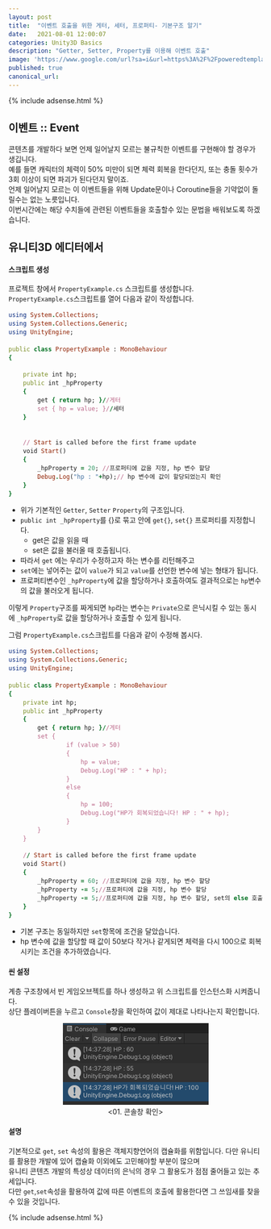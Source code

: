 ```yaml
---
layout: post
title:  "이벤트 호출을 위한 게터, 세터, 프로퍼티- 기본구조 알기"
date:   2021-08-01 12:00:07
categories: Unity3D Basics
description: "Getter, Setter, Property를 이용해 이벤트 호출"
image: 'https://www.google.com/url?sa=i&url=https%3A%2F%2Fpoweredtemplate.com%2Fko%2Fphotos%2Foop-object-oriented-programming-acronym-technology-concept-ba-75383%2F&psig=AOvVaw0sXmNbr_PPprl3Gr_8P61M&ust=1627972587348000&source=images&cd=vfe&ved=0CAsQjRxqFwoTCIi54tjckfICFQAAAAAdAAAAABAD'
published: true
canonical_url: 
---
```

  
  
  {% include adsense.html %}
  
  
## 이벤트 :: Event  
콘텐츠를 개발하다 보면 언제 일어날지 모르는 불규칙한 이벤트를 구현해야 할 경우가 생깁니다.  
예를 들면 캐릭터의 체력이 50% 미만이 되면 체력 회복을 한다던지, 또는 충돌 횟수가 3회 이상이 되면 파괴가 된다던지 말이죠.  
언제 일어날지 모르는 이 이벤트들을 위해 Update문이나 Coroutine들을 기약없이 돌릴수는 없는 노릇입니다.  
이번시간에는 해당 수치들에 관련된 이벤트들을 호출할수 있는 문법을 배워보도록 하겠습니다.  
  
## 유니티3D 에디터에서  
#### 스크립트 생성  
프로젝트 창에서 `PropertyExample.cs` 스크립트를 생성합니다.  
`PropertyExample.cs`스크립트를 열어 다음과 같이 작성합니다.  

```ruby
using System.Collections;
using System.Collections.Generic;
using UnityEngine;

public class PropertyExample : MonoBehaviour
{

    private int hp;
    public int _hpProperty 
    {
        get { return hp; }//게터 
        set { hp = value; }//세터
    }


    // Start is called before the first frame update
    void Start()
    {
        _hpProperty = 20; //프로퍼티에 값을 지정, hp 변수 할당
        Debug.Log("hp : "+hp);// hp 변수에 값이 할당되었는지 확인
    }
}
```

* 위가 기본적인 `Getter`, `Setter` `Property`의 구조입니다.  
* `public int _hpProperty`를 {}로 묶고 안에 `get{}`, `set{}` 프로퍼티를 지정합니다.  
  * get은 값을 읽을 때 
  * set은 값을 불러올 때 호출됩니다.  
*  따라서 `get` 에는 우리가 수정하고자 하는 변수를 리턴해주고  
*  `set`에는 넣어주는 값이 `value`가 되고 `value`를 선언한 변수에 넣는 형태가 됩니다.  
*  프로퍼티변수인 `_hpProperty`에 값을 할당하거나 호출하여도 결과적으로는 `hp`변수의 값을 불러오게 됩니다.  
  
이렇게 `Property`구조를 짜게되면 `hp`라는 변수는 `Private`으로 은닉시킬 수 있는 동시에 `_hpProperty`로 값을 할당하거나 호출할 수 있게 됩니다.  
  
  
그럼 `PropertyExample.cs`스크립트를 다음과 같이 수정해 봅시다.  
  
```ruby
using System.Collections;
using System.Collections.Generic;
using UnityEngine;

public class PropertyExample : MonoBehaviour
{
    private int hp;
    public int _hpProperty 
    {
        get { return hp; }//게터 
        set {
                if (value > 50)
                {
                    hp = value;
                    Debug.Log("HP : " + hp);
                }
                else
                {
                    hp = 100;
                    Debug.Log("HP가 회복되었습니다! HP : " + hp);
                }
        }
    }

    // Start is called before the first frame update
    void Start()
    {
        _hpProperty = 60; //프로퍼티에 값을 지정, hp 변수 할당
        _hpProperty -= 5;//프로퍼티에 값을 지정, hp 변수 할당
        _hpProperty -= 5;//프로퍼티에 값을 지정, hp 변수 할당, set의 else 호출, 체력 회복
    }
}
```
  
* 기본 구조는 동일하지만 `set`항목에 조건을 달았습니다.  
* hp 변수에 값을 할당할 때 값이 50보다 작거나 같게되면 체력을 다시 100으로 회복시키는 조건을 추가하였습니다.  
   
#### 씬 설정
계층 구조창에서 빈 게임오브젝트를 하나 생성하고 위 스크립트를 인스턴스화 시켜줍니다.  
상단 플레이버튼을 누르고 `Console`창을 확인하여 값이 제대로 나타나는지 확인합니다.  
  
<p align="center"><img src="/img/UnityBasic/GetSetProperty/1.PNG"><br/>
<01. 콘솔창 확인></p>
  
#### 설명
기본적으로 `get`, `set` 속성의 활용은 객체지향언어의 캡슐화를 위함입니다. 다만 유니티를 활용한 개발에 있어 캡슐화 이외에도 고민해야할 부분이 많으며  
유니티 콘텐츠 개발의 특성상 데이터의 은닉의 경우 그 활용도가 점점 줄어들고 있는 추세입니다.  
다만 `get`,`set`속성을 활용하여 값에 따른 이벤트의 호출에 활용한다면 그 쓰임새를 찾을 수 있을 것입니다.  
  
  
  {% include adsense.html %}
  
  


